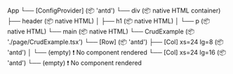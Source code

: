 App
└── [ConfigProvider] (📦 'antd')
    └── div (📦 native HTML container)
        ├── header (📦 native HTML)
        │   ├── h1 (📦 native HTML)
        │   └── p (📦 native HTML)
        └── main (📦 native HTML)
            └── CrudExample (📦 './page/CrudExample.tsx')
                └── [Row] (📦 'antd')
                    ├── [Col] xs=24 lg=8 (📦 'antd')
                    │   └── (empty)  ❗ No component rendered
                    └── [Col] xs=24 lg=16 (📦 'antd')
                        └── (empty)  ❗ No component rendered
